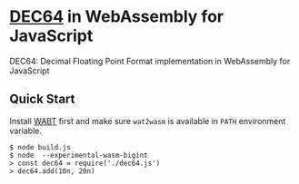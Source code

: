 # [DEC64](https://www.crockford.com/dec64.html) in WebAssembly for JavaScript

DEC64: Decimal Floating Point Format implementation in WebAssembly for JavaScript

## Quick Start

Install [WABT](https://github.com/WebAssembly/wabt) first and make sure `wat2wasm` is available in `PATH` environment variable.

```console
$ node build.js
$ node  --experimental-wasm-bigint
> const dec64 = require('./dec64.js')
> dec64.add(10n, 20n)
```
